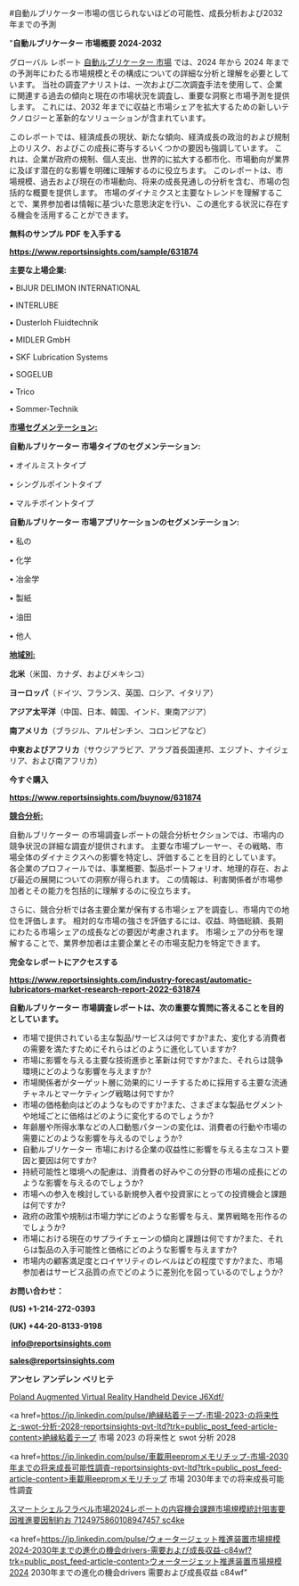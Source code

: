 #自動ルブリケーター市場の信じられないほどの可能性、成長分析および2032年までの予測

"<strong>自動ルブリケーター 市場概要 2024-2032</strong>

グローバル レポート <a href=https://www.reportsinsights.com/sample/631874>自動ルブリケーター 市場</a> では、2024 年から 2024 年までの予測年にわたる市場規模とその構成についての詳細な分析と理解を必要としています。 当社の調査アナリストは、一次および二次調査手法を使用して、企業に関連する過去の傾向と現在の市場状況を調査し、重要な洞察と市場予測を提供します。 これには、2032 年までに収益と市場シェアを拡大​​するための新しいテクノロジーと革新的なソリューションが含まれています。

このレポートでは、経済成長の現状、新たな傾向、経済成長の政治的および規制上のリスク、およびこの成長に寄与するいくつかの要因も強調しています。 これは、企業が政府の規制、個人支出、世界的に拡大する都市化、市場動向が業界に及ぼす潜在的な影響を明確に理解するのに役立ちます。 このレポートは、市場規模、過去および現在の市場動向、将来の成長見通しの分析を含む、市場の包括的な概要を提供します。 市場のダイナミクスと主要なトレンドを理解することで、業界参加者は情報に基づいた意思決定を行い、この進化する状況に存在する機会を活用することができます。

<strong><b>無料のサンプル PDF を入手する</b></strong>

<a href=https://www.reportsinsights.com/sample/631874><strong><u>https://www.reportsinsights.com/sample/631874</u></strong></a>

<strong>主要な上場企業:</strong>

• BIJUR DELIMON INTERNATIONAL

• INTERLUBE

• Dusterloh Fluidtechnik

• MIDLER GmbH

• SKF Lubrication Systems

• SOGELUB

• Trico

• Sommer-Technik

<strong><u>市場セグメンテーション</u></strong><strong><u>:</u></strong>

<strong>自動ルブリケーター 市場タイプのセグメンテーション:</strong>

• オイルミストタイプ

• シングルポイントタイプ

• マルチポイントタイプ

<strong>自動ルブリケーター 市場アプリケーションのセグメンテーション:</strong>

• 私の

• 化学

• 冶金学

• 製紙

• 油田

• 他人

<strong><u>地域別</u></strong><strong><u>:</u></strong>

<strong>北米</strong>（米国、カナダ、およびメキシコ）

<strong>ヨーロッパ</strong>（ドイツ、フランス、英国、ロシア、イタリア）

<strong>アジア太平洋</strong>（中国、日本、韓国、インド、東南アジア）

<strong>南アメリカ</strong>（ブラジル、アルゼンチン、コロンビアなど）

<strong>中東およびアフリカ</strong>（サウジアラビア、アラブ首長国連邦、エジプト、ナイジェリア、および南アフリカ）

<strong>今すぐ購入</strong>

<a href=https://www.reportsinsights.com/buynow/631874><strong><u>https://www.reportsinsights.com/buynow/631874</u></strong></a>

<strong><u>競合分析:</u></strong>

自動ルブリケーター の市場調査レポートの競合分析セクションでは、市場内の競争状況の詳細な調査が提供されます。 主要な市場プレーヤー、その戦略、市場全体のダイナミクスへの影響を特定し、評価することを目的としています。 各企業のプロフィールでは、事業概要、製品ポートフォリオ、地理的存在、および最近の展開についての洞察が得られます。 この情報は、利害関係者が市場参加者とその能力を包括的に理解するのに役立ちます。

さらに、競合分析では各主要企業が保有する市場シェアを調査し、市場内での地位を評価します。 相対的な市場の強さを評価するには、収益、時価総額、長期にわたる市場シェアの成長などの要因が考慮されます。 市場シェアの分布を理解することで、業界参加者は主要企業とその市場支配力を特定できます。

<strong>完全なレポートにアクセスする</strong>

<a href=https://www.reportsinsights.com/industry-forecast/automatic-lubricators-market-research-report-2022-631874><strong><u><b>https://www.reportsinsights.com/industry-forecast/automatic-lubricators-market-research-report-2022-631874</b></u></strong></a>

<strong><b>自動ルブリケーター 市場調査レポートは、次の重要な質問に答えることを目的としています。</b></strong>
<ul>
  <li>市場で提供されている主な製品/サービスは何ですか?また、変化する消費者の需要を満たすためにそれらはどのように進化していますか?</li>
  <li>市場に影響を与える主要な技術進歩と革新は何ですか?また、それらは競争環境にどのような影響を与えますか?</li>
  <li>市場関係者がターゲット層に効果的にリーチするために採用する主要な流通チャネルとマーケティング戦略は何ですか?</li>
  <li>市場の価格動向はどのようなものですか?また、さまざまな製品セグメントや地域ごとに価格はどのように変化するのでしょうか?</li>
  <li>年齢層や所得水準などの人口動態パターンの変化は、消費者の行動や市場の需要にどのような影響を与えるのでしょうか?</li>
  <li>自動ルブリケーター 市場における企業の収益性に影響を与える主なコスト要因と要因は何ですか?</li>
  <li>持続可能性と環境への配慮は、消費者の好みやこの分野の市場の成長にどのような影響を与えるのでしょうか?</li>
  <li>市場への参入を検討している新規参入者や投資家にとっての投資機会と課題は何ですか?</li>
  <li>政府の政策や規制は市場力学にどのような影響を与え、業界戦略を形作るのでしょうか?</li>
  <li>市場における現在のサプライチェーンの傾向と課題は何ですか?また、それらは製品の入手可能性と価格にどのような影響を与えますか?</li>
  <li>市場内の顧客満足度とロイヤリティのレベルはどの程度ですか?また、市場参加者はサービス品質の点でどのように差別化を図っているのでしょうか?</li>
</ul>
<strong>お問い合わせ：</strong>

<strong>(US) +1-214-272-0393</strong>

<strong>(UK) +44-20-8133-9198</strong>

<strong> </strong><a href=info@reportsinsights.com><strong><u>info@reportsinsights.com</u></strong></a>

<a href=sales@reportsinsights.com><strong><u>sales@reportsinsights.com</u></strong></a>

<strong>アンセレ アンデレン ベリヒテ</strong>

<a href=https://www.linkedin.com/pulse/poland-augmented-virtual-reality-handheld-device-j6xdf/>Poland Augmented Virtual Reality Handheld Device J6Xdf/</a>

<a href=https://jp.linkedin.com/pulse/絶縁粘着テープ-市場-2023-の将来性と-swot-分析-2028-reportsinsights-pvt-ltd?trk=public_post_feed-article-content>絶縁粘着テープ 市場 2023 の将来性と swot 分析 2028</a>

<a href=https://jp.linkedin.com/pulse/車載用eepromメモリチップ-市場-2030年までの将来成長可能性調査-reportsinsights-pvt-ltd?trk=public_post_feed-article-content>車載用eepromメモリチップ 市場 2030年までの将来成長可能性調査</a>

<a href=https://www.linkedin.com/pulse/スマートシェルフラベル市場2024レポートの内容機会課題市場規模統計阻害要因推進要因制約お-7124975860108947457-sc4ke/>スマートシェルフラベル市場2024レポートの内容機会課題市場規模統計阻害要因推進要因制約お 7124975860108947457 sc4ke</a>

<a href=https://jp.linkedin.com/pulse/ウォータージェット推進装置市場規模2024-2030年までの進化の機会drivers-需要および成長収益-c84wf?trk=public_post_feed-article-content>ウォータージェット推進装置市場規模2024 2030年までの進化の機会drivers 需要および成長収益 c84wf</a>"

